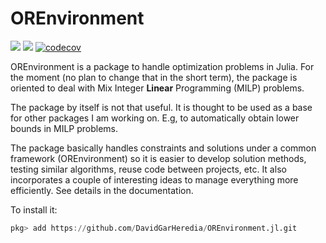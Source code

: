 # OREnvironment

[![](https://img.shields.io/badge/docs-stable-blue.svg)](https://davidgarheredia.github.io/OREnvironment.jl/stable)
[![](https://img.shields.io/badge/docs-dev-blue.svg)](https://davidgarheredia.github.io/OREnvironment.jl/dev)
[![codecov](https://codecov.io/gh/DavidGarHeredia/OREnvironment.jl/branch/main/graph/badge.svg)](https://codecov.io/gh/DavidGarHeredia/OREnvironment.jl)

OREnvironment is a package to handle optimization problems in Julia. For the moment (no plan to change that in the short term), the package is oriented to deal with Mix Integer **Linear** Programming (MILP) problems.

The package by itself is not that useful. It is thought to be used as a base for other packages I am working on. E.g, to automatically obtain lower bounds in MILP problems.

The package basically handles constraints and solutions under a common framework (OREnvironment) so it is easier to develop solution methods, testing similar algorithms, reuse code between projects, etc. It also incorporates a couple of interesting ideas to manage everything more efficiently. See details in the documentation.

To install it:

```julia
pkg> add https://github.com/DavidGarHeredia/OREnvironment.jl.git
```

